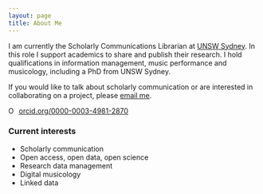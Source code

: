 ```yaml
---
layout: page
title: About Me
---
```


I am currently the Scholarly Communications Librarian at <a href="https://www.unsw.edu.au/" target="_blank">UNSW Sydney</a>. In this role I support academics to share and publish their research. I hold qualifications in information management, music performance and musicology, including a PhD from UNSW Sydney. 

If you would like to talk about scholarly communication or are interested in collaborating on a project, please <a href="mailto:d.bangert@unsw.edu.au">email me</a>. 

<a href="https://orcid.org/0000-0003-4981-2870" target="orcid.widget" rel="noopener noreferrer" style="vertical-align:top;"><img src="https://orcid.org/sites/default/files/images/orcid_16x16.png" style="width:1em;margin-right:.5em;" alt="ORCID iD icon">orcid.org/0000-0003-4981-2870</a>

### Current interests

- Scholarly communication
- Open access, open data, open science
- Research data management
- Digital musicology
- Linked data
